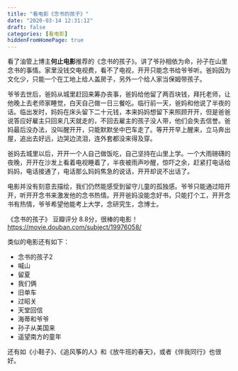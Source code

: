```yaml
---
title: "看电影《念书的孩子》"
date: "2020-03-14 12:31:12"
draft: false
categories: [看电影]
hiddenFromHomePage: true
---
```

看了油管上博主**何止电影**推荐的《念书的孩子》。讲了爷孙相依为命，孙子在山里念书的事情。家里没钱交电视费，看不了电视，开开只能念书给爷爷听。爸妈因为文化少，只能一个在工地上给人盖房子，另外一个给人家当保姆带孩子。

爷爷去世后，爸妈从城里赶回来筹办丧事，爸妈给他留了两百块钱，拜托老师，让他晚上去老师家睡觉，白天自己做一日三餐吃。临行前一天，爸妈和他说了半夜的话。临出发时，妈妈在床头留下二十元钱，本来妈妈想留下来照顾开开，但是爸爸说答应好雇主只回来几天就走的，不回去雇主的孩子没人带，他们会失去信誉。爸妈最后没办法，没叫醒开开，只能默默坐中巴车走了。等开开早上醒来，立马奔出屋，追出去好远，边哭边流泪，连外套都没来得及穿。

爸妈去城里以后，开开一个人自己做饭吃，自己坚持在山里上学。一个大雨磅礴的夜晚，开开在沙发上看着电视睡着了，半夜被雨声吵醒，惊吓之余，赶紧打电话给妈妈，电话接通了，电话那么妈妈焦急的说话，开开却说不出话了。

电影并没有刻意去描绘，我们仍然能感受到留守儿童的孤独感。爷爷只能通过陪开开，听开开念书来激发他的念书热情。开开爸妈没能念好书，只能打个工，开开念书有热情，爷爷希望他能考上大学，念研究生，念博士。

《念书的孩子》 豆瓣评分 8.8分，很棒的电影！
https://movie.douban.com/subject/19976058/

类似的电影还有如下：
- 念书的孩子2
- 喊山
- 留夏
- 我们俩
- 旧单车
- 过昭关
- 天堂回信
- 海蒂和爷爷
- 孙子从美国来
- 遥望南方的童年

还有如《小鞋子》、《追风筝的人》和《放牛班的春天》，或者《伴我同行》也很好。
